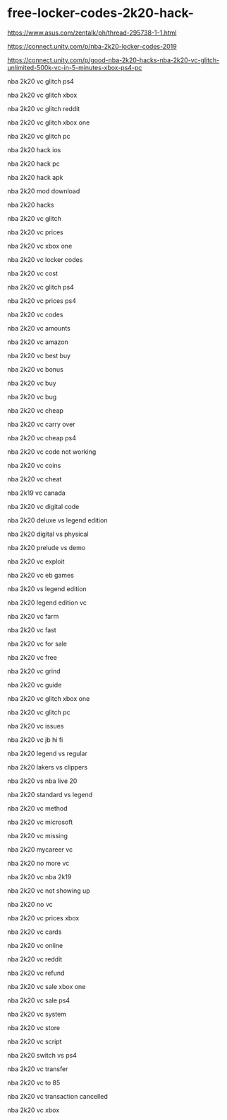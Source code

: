 # free-locker-codes-2k20-hack-

https://www.asus.com/zentalk/ph/thread-295738-1-1.html


https://connect.unity.com/p/nba-2k20-locker-codes-2019

https://connect.unity.com/p/good-nba-2k20-hacks-nba-2k20-vc-glitch-unlimited-500k-vc-in-5-minutes-xbox-ps4-pc


nba 2k20 vc glitch ps4

nba 2k20 vc glitch xbox

nba 2k20 vc glitch reddit

nba 2k20 vc glitch xbox one

nba 2k20 vc glitch pc

nba 2k20 hack ios

nba 2k20 hack pc

nba 2k20 hack apk

nba 2k20 mod download

nba 2k20 hacks

nba 2k20 vc glitch

nba 2k20 vc prices

nba 2k20 vc xbox one

nba 2k20 vc locker codes

nba 2k20 vc cost

nba 2k20 vc glitch ps4

nba 2k20 vc prices ps4

nba 2k20 vc codes

nba 2k20 vc amounts

nba 2k20 vc amazon

nba 2k20 vc best buy

nba 2k20 vc bonus

nba 2k20 vc buy

nba 2k20 vc bug

nba 2k20 vc cheap

nba 2k20 vc carry over

nba 2k20 vc cheap ps4

nba 2k20 vc code not working

nba 2k20 vc coins

nba 2k20 vc cheat

nba 2k19 vc canada

nba 2k20 vc digital code

nba 2k20 deluxe vs legend edition

nba 2k20 digital vs physical

nba 2k20 prelude vs demo

nba 2k20 vc exploit

nba 2k20 vc eb games

nba 2k20 vs legend edition

nba 2k20 legend edition vc

nba 2k20 vc farm

nba 2k20 vc fast

nba 2k20 vc for sale

nba 2k20 vc free

nba 2k20 vc grind

nba 2k20 vc guide

nba 2k20 vc glitch xbox one

nba 2k20 vc glitch pc

nba 2k20 vc issues

nba 2k20 vc jb hi fi

nba 2k20 legend vs regular

nba 2k20 lakers vs clippers

nba 2k20 vs nba live 20

nba 2k20 standard vs legend

nba 2k20 vc method

nba 2k20 vc microsoft

nba 2k20 vc missing

nba 2k20 mycareer vc

nba 2k20 no more vc

nba 2k20 vc nba 2k19

nba 2k20 vc not showing up

nba 2k20 no vc

nba 2k20 vc prices xbox

nba 2k20 vc cards

nba 2k20 vc online

nba 2k20 vc reddit

nba 2k20 vc refund

nba 2k20 vc sale xbox one

nba 2k20 vc sale ps4

nba 2k20 vc system

nba 2k20 vc store

nba 2k20 vc script

nba 2k20 switch vs ps4

nba 2k20 vc transfer

nba 2k20 vc to 85

nba 2k20 vc transaction cancelled

nba 2k20 vc xbox
